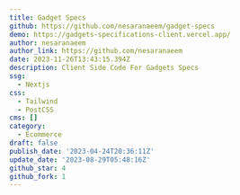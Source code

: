 ```yaml
---
title: Gadget Specs
github: https://github.com/nesaranaeem/gadget-specs
demo: https://gadgets-specifications-client.vercel.app/
author: nesaranaeem
author_link: https://github.com/nesaranaeem
date: 2023-11-26T13:43:15.394Z
description: Client Side Code For Gadgets Specs
ssg:
  - Nextjs
css:
  - Tailwind
  - PostCSS
cms: []
category:
  - Ecommerce
draft: false
publish_date: '2023-04-24T20:36:11Z'
update_date: '2023-08-29T05:48:16Z'
github_star: 4
github_fork: 1
---
```

